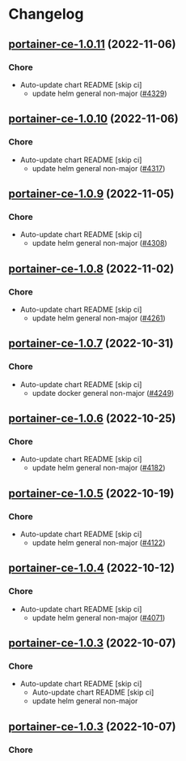 # Changelog



## [portainer-ce-1.0.11](https://github.com/truecharts/charts/compare/portainer-ce-1.0.10...portainer-ce-1.0.11) (2022-11-06)

### Chore

- Auto-update chart README [skip ci]
  - update helm general non-major ([#4329](https://github.com/truecharts/charts/issues/4329))




## [portainer-ce-1.0.10](https://github.com/truecharts/charts/compare/portainer-ce-1.0.9...portainer-ce-1.0.10) (2022-11-06)

### Chore

- Auto-update chart README [skip ci]
  - update helm general non-major ([#4317](https://github.com/truecharts/charts/issues/4317))




## [portainer-ce-1.0.9](https://github.com/truecharts/charts/compare/portainer-ce-1.0.8...portainer-ce-1.0.9) (2022-11-05)

### Chore

- Auto-update chart README [skip ci]
  - update helm general non-major ([#4308](https://github.com/truecharts/charts/issues/4308))




## [portainer-ce-1.0.8](https://github.com/truecharts/charts/compare/portainer-ce-1.0.7...portainer-ce-1.0.8) (2022-11-02)

### Chore

- Auto-update chart README [skip ci]
  - update helm general non-major ([#4261](https://github.com/truecharts/charts/issues/4261))




## [portainer-ce-1.0.7](https://github.com/truecharts/charts/compare/portainer-ce-1.0.6...portainer-ce-1.0.7) (2022-10-31)

### Chore

- Auto-update chart README [skip ci]
  - update docker general non-major ([#4249](https://github.com/truecharts/charts/issues/4249))




## [portainer-ce-1.0.6](https://github.com/truecharts/charts/compare/portainer-ce-1.0.5...portainer-ce-1.0.6) (2022-10-25)

### Chore

- Auto-update chart README [skip ci]
  - update helm general non-major ([#4182](https://github.com/truecharts/charts/issues/4182))




## [portainer-ce-1.0.5](https://github.com/truecharts/charts/compare/portainer-ce-1.0.4...portainer-ce-1.0.5) (2022-10-19)

### Chore

- Auto-update chart README [skip ci]
  - update helm general non-major ([#4122](https://github.com/truecharts/charts/issues/4122))




## [portainer-ce-1.0.4](https://github.com/truecharts/charts/compare/portainer-ce-1.0.3...portainer-ce-1.0.4) (2022-10-12)

### Chore

- Auto-update chart README [skip ci]
  - update helm general non-major ([#4071](https://github.com/truecharts/charts/issues/4071))




## [portainer-ce-1.0.3](https://github.com/truecharts/charts/compare/portainer-ce-1.0.2...portainer-ce-1.0.3) (2022-10-07)

### Chore

- Auto-update chart README [skip ci]
  - Auto-update chart README [skip ci]
  - update helm general non-major




## [portainer-ce-1.0.3](https://github.com/truecharts/charts/compare/portainer-ce-1.0.2...portainer-ce-1.0.3) (2022-10-07)

### Chore

